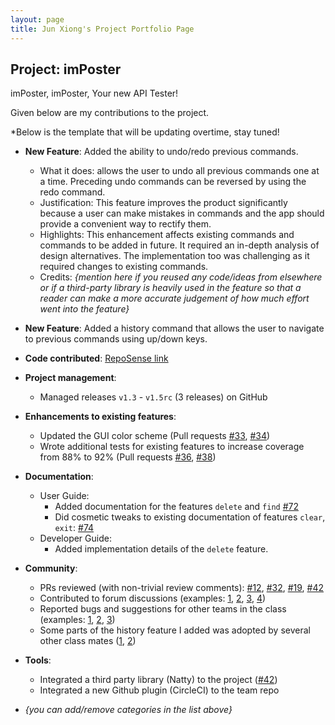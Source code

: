 ```yaml
---
layout: page
title: Jun Xiong's Project Portfolio Page
---
```


## Project: imPoster

imPoster, imPoster, Your new API Tester!

Given below are my contributions to the project.

\*Below is the template that will be updating overtime, stay tuned!

- **New Feature**: Added the ability to undo/redo previous commands.

  - What it does: allows the user to undo all previous commands one at a time.
    Preceding undo commands can be reversed by using the redo command.
  - Justification: This feature improves the product significantly because a
    user can make mistakes in commands and the app should provide a convenient
    way to rectify them.
  - Highlights: This enhancement affects existing commands and commands to be
    added in future. It required an in-depth analysis of design alternatives.
    The implementation too was challenging as it required changes to existing
    commands.
  - Credits: _{mention here if you reused any code/ideas from elsewhere or if a
    third-party library is heavily used in the feature so that a reader can make
    a more accurate judgement of how much effort went into the feature}_

- **New Feature**: Added a history command that allows the user to navigate to
  previous commands using up/down keys.

- **Code contributed**: [RepoSense link]()

- **Project management**:

  - Managed releases `v1.3` - `v1.5rc` (3 releases) on GitHub

- **Enhancements to existing features**:

  - Updated the GUI color scheme (Pull requests [\#33](), [\#34]())
  - Wrote additional tests for existing features to increase coverage from 88%
    to 92% (Pull requests [\#36](), [\#38]())

- **Documentation**:

  - User Guide:
    - Added documentation for the features `delete` and `find` [\#72]()
    - Did cosmetic tweaks to existing documentation of features `clear`, `exit`:
      [\#74]()
  - Developer Guide:
    - Added implementation details of the `delete` feature.

- **Community**:

  - PRs reviewed (with non-trivial review comments): [\#12](), [\#32](),
    [\#19](), [\#42]()
  - Contributed to forum discussions (examples: [1](), [2](), [3](), [4]())
  - Reported bugs and suggestions for other teams in the class (examples: [1](),
    [2](), [3]())
  - Some parts of the history feature I added was adopted by several other class
    mates ([1](), [2]())

- **Tools**:

  - Integrated a third party library (Natty) to the project ([\#42]())
  - Integrated a new Github plugin (CircleCI) to the team repo

- _{you can add/remove categories in the list above}_
